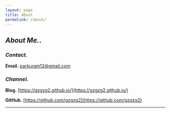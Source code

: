 ```yaml
---
layout: page
title: About
permalink: /about/
---
```


## *About Me.*.  



### *Contact.*

**Email.** parkuram12@gmail.com

### *Channel.*

**Blog.** [https://gzgzg2.github.io/](https://gzgzg2.github.io/) 

**GitHub.** [https://github.com/gzgzg2](https://github.com/gzgzg2)

---

